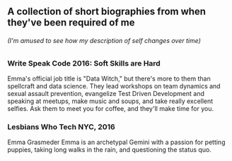 ## A collection of short biographies from when they've been required of me
###### (I'm amused to see how my description of self changes over time)


### Write Speak Code 2016: Soft Skills are Hard
Emma's official job title is "Data Witch," but there's more to them than spellcraft and data science. They lead workshops on team dynamics and sexual assault prevention, evangelize Test Driven Development and speaking at meetups, make music and soups, and take really excellent selfies. Ask them to meet you for coffee, and they'll make time for you. 

### Lesbians Who Tech NYC, 2016
Emma Grasmeder 
Emma is an archetypal Gemini with a passion for petting puppies, taking long walks in the rain, and questioning the status quo.
